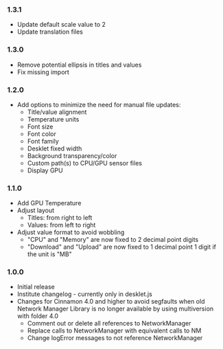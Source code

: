 
### 1.3.1
* Update default scale value to 2
* Update translation files

### 1.3.0
* Remove potential ellipsis in titles and values
* Fix missing import

### 1.2.0
* Add options to minimize the need for manual file updates:
  * Title/value alignment
  * Temperature units
  * Font size
  * Font color
  * Font family
  * Desklet fixed width
  * Background transparency/color
  * Custom path(s) to CPU/GPU sensor files
  * Display GPU

### 1.1.0
* Add GPU Temperature
* Adjust layout
  * Titles: from right to left
  * Values: from left to right
* Adjust value format to avoid wobbling
  * "CPU" and "Memory" are now fixed to 2 decimal point digits
  * "Download" and "Upload" are now fixed to 1 decimal point 1 digit if the unit is "MB"

### 1.0.0
* Initial release
* Institute changelog - currently only in desklet.js
* Changes for Cinnamon 4.0 and higher to avoid segfaults when old Network Manager Library is no longer available by using multiversion with folder 4.0
  * Comment out or delete all references to NetworkManager
  * Replace calls to NetworkManager with equivalent calls to NM
  * Change logError messages to not reference NetworkManager  
